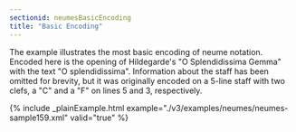 ```yaml
---
sectionid: neumesBasicEncoding
title: "Basic Encoding"
---
```




The example illustrates the most basic encoding of neume notation. Encoded here is
the
opening of Hildegarde's "O Splendidissima Gemma" with the text "O splendidissima".
Information about the staff has been omitted for brevity, but it was originally encoded
on a
5-line staff with two clefs, a "C" and a "F" on lines 5 and 3, respectively.

{% include _plainExample.html example="./v3/examples/neumes/neumes-sample159.xml" valid="true" %}

